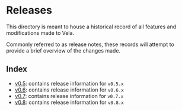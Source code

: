 # Releases

This directory is meant to house a historical record of all features and modifications made to Vela.

Commonly referred to as release notes, these records will attempt to provide a brief overview of the changes made.

## Index

* [v0.5](https://github.com/go-vela/community/blob/master/releases/v0.5.md): contains release information for `v0.5.x`
* [v0.6](https://github.com/go-vela/community/blob/master/releases/v0.6.md): contains release information for `v0.6.x`
* [v0.7](https://github.com/go-vela/community/blob/master/releases/v0.7.md): contains release information for `v0.7.x`
* [v0.8](https://github.com/go-vela/community/blob/master/releases/v0.8.md): contains release information for `v0.8.x`
